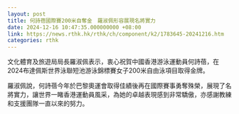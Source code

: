 ```yaml
---
layout: post
title: 何詩蓓國際賽200米自奪金　羅淑佩形容展現名將實力
date: 2024-12-16 10:47:35.000000000 +08:00
link: https://news.rthk.hk/rthk/ch/component/k2/1783645-20241216.htm
categories: rthk
---
```


文化體育及旅遊局局長羅淑佩表示，衷心祝賀中國香港游泳運動員何詩蓓，在2024布達佩斯世界泳聯短池游泳錦標賽女子200米自由泳項目取得金牌。

羅淑佩說，何詩蓓今年於巴黎奧運會取得佳績後再在國際賽事勇奪殊榮，展現了名將實力，讓世界一睹香港運動員風采，為她的卓越表現感到非常驕傲，亦感謝教練和支援團隊一直以來的努力。

